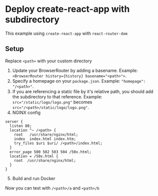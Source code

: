 # Deploy create-react-app with subdirectory

This example using `create-react-app` with `react-router-dom`

## Setup

Replace `<path>` with your custom directory

1. Update your BrowserRouter by adding a basename. Example: `<BrowserRouter history={history} basename="<path>">`.
2. Specify a homepage on your `package.json`. Example: `"homepage": "/<path>"`.
3. If you are referencing a static file by it's relative path, you should add the subdirectory to that reference. Example: `src="/static/logo/logo.png"` becomes `src="/<path>/static/logo/logo.png"`.
4. NGINX config
```
server {
  listen 80;
  location ^~ /<path> {
    root   /usr/share/nginx/html;
    index  index.html index.htm;
    try_files $uri $uri/ /<path>/index.html;
  }
  error_page 500 502 503 504 /50x.html;
  location = /50x.html {
    root  /usr/share/nginx/html;
  }
}
```

5. Build and run Docker

Now you can test with `/<path>/a` and `<path>/b`